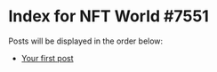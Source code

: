 # Index for NFT World #7551
Posts will be displayed in the order below:

- [Your first post](./001-first.md)

